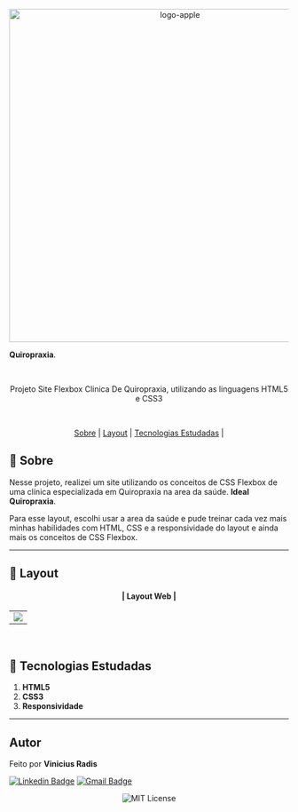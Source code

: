 <p align="center"> <img src="https://images.unsplash.com/photo-1519824145371-296894a0daa9?ixid=MnwxMjA3fDB8MHxwaG90by1wYWdlfHx8fGVufDB8fHx8&ixlib=rb-1.2.1&auto=format&fit=crop&w=750&q=800" alt="logo-apple" width="600"> </p>

 **Quiropraxia**.

<br>
     

<p align="center">Projeto Site Flexbox Clinica De Quiropraxia, utilizando as linguagens HTML5 e CSS3 </p>
<br>

<p align="center">
  <a href="#small_blue_diamond-sobre">Sobre</a> |
  <a href="#small_blue_diamond-layout">Layout</a> |
  <a href="#small_blue_diamond-tecnologias-estudadas">Tecnologias Estudadas</a> |  
  </p>

  
## 	:small_blue_diamond: **Sobre**

Nesse projeto, realizei um site utilizando os conceitos de CSS Flexbox de uma clínica especializada em Quiropraxia na area da saúde.  **Ideal Quiropraxia**.

Para esse  layout, escolhi usar a area da saúde e pude treinar cada vez mais minhas habilidades com HTML, CSS e a responsividade do layout e ainda mais os conceitos de CSS Flexbox.


---

## :small_blue_diamond: **Layout**


 #### <p align="center">| Layout Web |</p>

<table align="center">
   <tr>
    <td valign="top"><img src="https://media.giphy.com/media/s5QTl30R3W1EAgOe1n/giphy.gif?cid=790b76112927bec5393a222a51cc833800edfae467658d0d&rid=giphy.gif&ct=g"
"
"> </td>
    
   </tr>
 </table>
 <br>
 
 



## :small_blue_diamond: **Tecnologias Estudadas**

1. **HTML5**
2. **CSS3**
3. **Responsividade**
   
---

## **Autor**

  
 Feito por <b>Vinicius Radis</b></a>  <a href="https://github.com/Viniradis"> </a>


[![Linkedin Badge](https://img.shields.io/badge/-LinkedIn-blue?style=flat-square&logo=Linkedin&logoColor=white&link=https://www.linkedin.com/in/vinicius-radis/)](https://www.linkedin.com/in/vin%C3%ADcius-radis/)
[![Gmail Badge](https://img.shields.io/badge/-viniradis@gmail.com-D14836?style=flat-square&logo=Gmail&logoColor=white&link=mailto:viniradis@gmail.com)](mailto:viniradis@gmail.com)<br>


<p align="center"> <img alt="MIT License" src="https://img.shields.io/badge/license-MIT-green"> </p>


